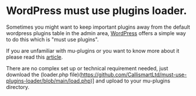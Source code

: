 # WordPress must use plugins loader.
Sometimes you might want to keep important plugins away from the default wordpress plugins table in the admin area, [WordPress](https://wp.org) offers a simple way to do this which is "must use plugins".

If you are unfamiliar with mu-plugins or you want to know more about it please read this [article](https://developer.wordpress.org/advanced-administration/plugins/mu-plugins/).

There are no complex set up or technical requirement needed, just download the (loader.php file)(https://github.com/CallismartLtd/must-use-plugins-loader/blob/main/load.php)] and upload to your mu-plugins directory.
